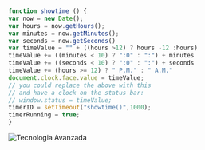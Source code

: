 ```javascript


function showtime () {
var now = new Date();
var hours = now.getHours();
var minutes = now.getMinutes();
var seconds = now.getSeconds()
var timeValue = "" + ((hours >12) ? hours -12 :hours)
timeValue += ((minutes < 10) ? ":0" : ":") + minutes
timeValue += ((seconds < 10) ? ":0" : ":") + seconds
timeValue += (hours >= 12) ? " P.M." : " A.M."
document.clock.face.value = timeValue;
// you could replace the above with this
// and have a clock on the status bar:
// window.status = timeValue;
timerID = setTimeout("showtime()",1000);
timerRunning = true;
}
```
![Tecnologia Avanzada](https://suministrosparalaindustria.com/wp-content/uploads/elementor/thumbs/utilidades-de-los-componeentes-electronicos-ql74zdvf3vfu5w4j2y1kx0sj1jxa7pqyk37o4m1rls.jpg)
